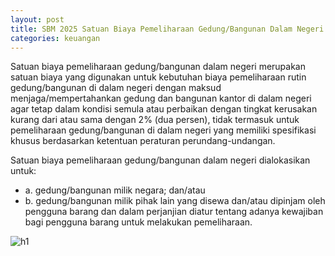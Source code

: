 ```yaml
---
layout: post
title: SBM 2025 Satuan Biaya Pemeliharaan Gedung/Bangunan Dalam Negeri
categories: keuangan
---
```


Satuan biaya pemeliharaan gedung/bangunan dalam negeri merupakan satuan biaya yang digunakan untuk kebutuhan biaya pemeliharaan rutin gedung/bangunan di dalam negeri dengan maksud menjaga/mempertahankan gedung dan bangunan kantor di dalam negeri agar tetap dalam kondisi semula atau perbaikan dengan tingkat kerusakan kurang dari atau sama dengan 2% (dua persen), tidak termasuk untuk pemeliharaan gedung/bangunan di dalam negeri yang memiliki spesifikasi khusus berdasarkan ketentuan peraturan perundang-undangan.

Satuan biaya pemeliharaan gedung/bangunan dalam negeri dialokasikan untuk:
- a. gedung/bangunan milik negara; dan/atau
- b. gedung/bangunan milik pihak lain yang disewa dan/atau dipinjam oleh pengguna barang dan dalam perjanjian diatur tentang adanya kewajiban bagi pengguna barang untuk melakukan pemeliharaan.

![h1](https://blogger.googleusercontent.com/img/b/R29vZ2xl/AVvXsEheluJEQQ5cFYQp06bMNR8hv_DLSikm5cS2S5F7garD8NpB0iPqn_Fx176grIJ0i2P7vNtppTabqH65lSHBmoEolklKFAaUaabfoa5Qn1f9Gw5hvXva9AZB-ADg1ykdO5J5idxi4nGx2FCDZgmNtxFXRvfT_V7pLiWl1oCke_ljum8ARA/s1600/SBM_2025_Page_086.jpg)